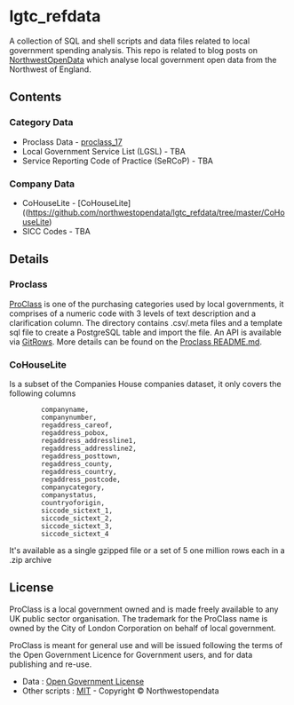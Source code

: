 # lgtc_refdata

A collection of SQL and shell scripts and data files related to local government spending analysis. This repo is related to blog posts on [NorthwestOpenData](http://www.northwestopendata.org.uk/) which analyse local government open data from the Northwest of England.

## Contents

### Category Data
* Proclass Data - [proclass_17](https://github.com/northwestopendata/lgtc_refdata/tree/master/proclass_17)
* Local Government Service List (LGSL) - TBA
* Service Reporting Code of Practice (SeRCoP)  - TBA

### Company Data
* CoHouseLite - [CoHouseLite]((https://github.com/northwestopendata/lgtc_refdata/tree/master/CoHouseLite)
* SICC Codes - TBA

## Details

### Proclass
[ProClass](http://www.proclass.org.uk) is one of the purchasing categories used by local 
governments, it comprises of a numeric code with 3 levels of text description and a 
clarification column. The directory contains .csv/.meta files and a template sql file to 
create a PostgreSQL table and import the file. An API is available via 
[GitRows](https://gitrows.com/). More details can be found on the 
[Proclass README.md](https://github.com/northwestopendata/lgtc_refdata/tree/master/proclass_17/README.md).

### CoHouseLite
Is a subset of the Companies House companies dataset, it only covers the following columns
```
        companyname,
        companynumber,
        regaddress_careof,
        regaddress_pobox,
        regaddress_addressline1,
        regaddress_addressline2,
        regaddress_posttown,
        regaddress_county,
        regaddress_country,
        regaddress_postcode,
        companycategory,
        companystatus,
        countryoforigin,
        siccode_sictext_1,
        siccode_sictext_2,
        siccode_sictext_3,
        siccode_sictext_4
```
It's available as a single gzipped file or a set of 5 one million rows each in a .zip archive


## License

ProClass is a local government owned and is made freely available to any UK public sector organisation. The trademark for the ProClass name is owned by the City of London Corporation on behalf of local government.

ProClass is meant for general use and will be issued following the terms of the Open Government Licence for Government users, and for data publishing and re-use.

* Data : [Open Government License](http://www.nationalarchives.gov.uk/doc/open-government-licence/version/3/)
* Other scripts : [MIT](http://opensource.org/licenses/mit-license.php) - Copyright © Northwestopendata

